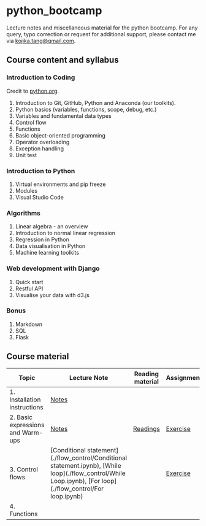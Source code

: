 # python_bootcamp
Lecture notes and miscellaneous material for the python bootcamp. For any query, typo correction or request for additional support, please contact me via kojika.tang@gmail.com.

## Course content and syllabus

### Introduction to Coding
Credit to [python.org](https://docs.python.org/3/tutorial/index.html).

1. Introduction to Git, GitHub, Python and Anaconda (our toolkits).
2. Python basics (variables, functions, scope, debug, etc.)
3. Variables and fundamental data types
4. Control flow
5. Functions
6. Basic object-oriented programming
7. Operator overloading
8. Exception handling
9. Unit test



### Introduction to Python
1. Virtual environments and pip freeze
2. Modules
3. Visual Studio Code


### Algorithms
1. Linear algebra - an overview
2. Introduction to normal linear regression
3. Regression in Python
4. Data visualisation in Python
5. Machine learning toolkits



### Web development with Django
1. Quick start
2. Restful API
3. Visualise your data with d3.js


### Bonus
1. Markdown
2. SQL
3. Flask


## Course material
| Topic | Lecture Note | Reading material | Assignment | Solution |
| --- | --- | --- | --- | --- |
| 1. Installation instructions | [Notes](./installation_and_prerequisites/readme.md) | | | |
| 2. Basic expressions and Warm-ups | [Notes](./python_basics/lecture_note.ipynb) | [Readings](./python_basics/reading_list.md) |  [Exercise](./exercise_bank)| |
| 3. Control flows | [Conditional statement](./flow_control/Conditional statement.ipynb), [While loop](./flow_control/While Loop.ipynb), [For loop](./flow_control/For loop.ipynb)| | [Exercise](./python_basics/fibonacci_series.py) | [Solution](./python_basics/fibonacci_series_solution.py)|
| 4. Functions | | | | |
